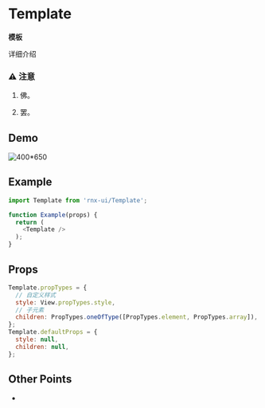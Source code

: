 # Template

**模板**

详细介绍

### ⚠️ 注意

1. 佛。

2. 罢。

## Demo

![400*650](demo.png)

## Example

```js
import Template from 'rnx-ui/Template';

function Example(props) {
  return (
    <Template />
  );
}
```

## Props

```js
Template.propTypes = {
  // 自定义样式
  style: View.propTypes.style,
  // 子元素
  children: PropTypes.oneOfType([PropTypes.element, PropTypes.array]),
};
Template.defaultProps = {
  style: null,
  children: null,
};
```

## Other Points

-
